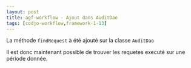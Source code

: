 ```yaml
---
layout: post
title: agf-workflow - Ajout dans AuditDao
tags: [codjo-workflow,framework-1-13]
---
```

La méthode ```findRequest``` à été ajouté sur la classe ```AuditDao```

Il est donc maintenant possible de trouver les requetes executé sur une période donnée.

